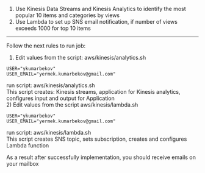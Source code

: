 1. Use Kinesis Data Streams and Kinesis Analytics to identify the most popular 10 items and categories by views  
2. Use Lambda to set up SNS email notification, if number of views exceeds 1000 for top 10 items  
----
Follow the next rules to run job:  
1) Edit values from the script: aws/kinesis/analytics.sh
```
USER="ykumarbekov"
USER_EMAIL="yermek.kumarbekov@gmail.com"
```
run script: aws/kinesis/analytics.sh  
This script creates: Kinesis streams, application for Kinesis analytics, configures input and output for Application  
2) Edit values from the script aws/kinesis/lambda.sh
```
USER="ykumarbekov"
USER_EMAIL="yermek.kumarbekov@gmail.com"
```
run script: aws/kinesis/lambda.sh  
This script creates SNS topic, sets subscription, creates and configures Lambda function

As a result after successfully implementation, you should receive emails on your mailbox   

